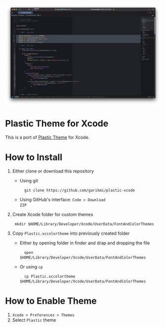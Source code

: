 ![Xcode Plastic Theme](xcode-screenshot.png)

# Plastic Theme for Xcode
This is a port of [Plastic Theme](https://plastictheme.com) for Xcode.

# How to Install
1. Either clone or download this repository
    - Using git

            git clone https://github.com/garikmi/plastic-xcode

    - Using GitHub's interface: <code>Code > Download ZIP</code>

2. Create Xcode folder for custom themes

        mkdir $HOME/Library/Developer/Xcode/UserData/FontAndColorThemes

3. Copy <code>Plastic.xccolortheme</code> into previously created folder
    - Either by opening folder in finder and drap and dropping the file

            open $HOME/Library/Developer/Xcode/UserData/FontAndColorThemes

    - Or using <code>cp</code>

            cp Plastic.xccolortheme $HOME/Library/Developer/Xcode/UserData/FontAndColorThemes

# How to Enable Theme

1. <code>Xcode > Preferences > Themes</code>
2. Select <code>Plastic</code> theme
